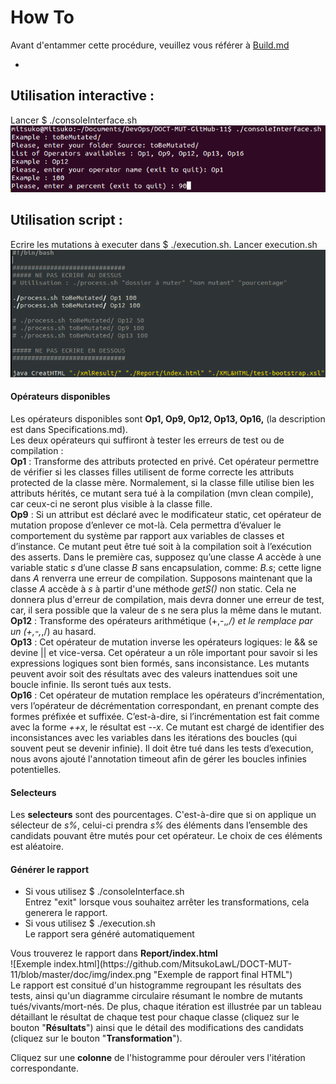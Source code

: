 <!-- Une présentation de votre travail sous la forme d'un tutoriel a suivre. -->
<!--exemples d'utilisation qui montrent le boulot (comment changer tous les + en - des classes
 dont le nom commence par Pouet : modifier tel fichier de config, ainsi que tel autre fichier
  de config, lancer mon script avec machin comme param, et pouf tu regardes le report)-->
# How To #

Avant d'entammer cette procédure, veuillez vous référer à [Build.md](../blob/master/Build.md)

-
## Utilisation interactive : #
Lancer $ ./consoleInterface.sh
![Exemple consoleInterface](https://github.com/MitsukoLawL/DOCT-MUT-11/blob/master/doc/img/consoleInterface.png "Exemple d'utilisation de consoleInterface")

## Utilisation script : #
Ecrire les mutations à executer dans $ ./execution.sh.
Lancer execution.sh![Exemple execution.sh](https://github.com/MitsukoLawL/DOCT-MUT-11/blob/master/doc/img/execution.png "Exemple d'utilisation de ./execution.sh")

#### Opérateurs disponibles #
Les opérateurs disponibles sont <b>Op1, Op9, Op12, Op13, Op16,</b> (la description est dans Specifications.md). <br/>
Les deux opérateurs qui suffiront à tester les erreurs de test ou de compilation :
<br/><b>Op1</b> : Transforme des attributs protected en privé. Cet opérateur permettre de vérifier si les classes filles utilisent de forme correcte les attributs protected de la classe mère. Normalement, si la classe fille utilise bien les attributs hérités, ce mutant sera tué à la compilation (mvn clean compile), car ceux-ci ne seront plus visible à la classe fille.
<br/><b>Op9</b> : Si un attribut est déclaré avec le modificateur static, cet opérateur de mutation propose d’enlever ce mot-là. Cela permettra d’évaluer le comportement du système par rapport aux variables de classes et d’instance. Ce mutant peut être tué soit à la compilation soit à l’exécution des asserts. Dans le première cas, supposez qu’une classe <i>A</i> accède à une variable static <i>s</i> d’une classe <i>B</i> sans encapsulation, comme: <i>B.s</i>; cette ligne dans <i>A</i> renverra une erreur de compilation. Supposons maintenant que la classe <i>A</i> accède à <i>s</i> à partir d'une méthode <i>getS()</i> non static. Cela ne donnera plus d'erreur de compilation, mais devra donner une erreur de test, car, il sera possible que la valeur de s ne sera plus la même dans le mutant. 
<br/><b>Op12</b> : Transforme des opérateurs arithmétique (+,-,*,/) et le remplace par un (+,-,*,/) au hasard.
<br/><b>Op13</b> : Cet opérateur de mutation inverse les opérateurs logiques: le && se devine || et vice-versa. Cet opérateur a un rôle important pour savoir si les expressions logiques sont bien formés, sans inconsistance. Les mutants peuvent avoir soit des résultats avec des valeurs inattendues soit une boucle infinie. Ils seront tués aux tests.
<br/><b>Op16</b> : Cet opérateur de mutation remplace les opérateurs d’incrémentation, 
vers l’opérateur de décrémentation correspondant, en prenant compte des formes préfixée et suffixée. C’est-à-dire, si l’incrémentation est fait comme avec la forme <i>++x</i>, le résultat est <i>--x</i>. Ce mutant est chargé de identifier des inconsistances avec les variables dans les itérations des boucles (qui souvent peut se devenir infinie). Il doit être tué dans les tests d’execution, nous avons ajouté l'annotation timeout afin de gérer les boucles infinies potentielles. 

#### Selecteurs #
Les <b>selecteurs</b> sont des pourcentages. C'est-à-dire que si on applique un sélecteur de <i>s%</i>, celui-ci prendra <i>s%</i> des éléments dans l’ensemble des candidats pouvant être mutés pour cet opérateur. Le choix de ces éléments est aléatoire. 

#### Générer le rapport #
<ul>
<li>Si vous utilisez $ ./consoleInterface.sh <br/>
Entrez "exit" lorsque vous souhaitez arrêter les transformations, cela generera le rapport.</li>
<li>Si vous utilisez $ ./execution.sh <br/>
Le rapport sera généré automatiquement</li>
</ul>
Vous trouverez le rapport dans <b>Report/index.html</b><br/>
![Exemple index.html](https://github.com/MitsukoLawL/DOCT-MUT-11/blob/master/doc/img/index.png "Exemple de rapport final HTML")<br/>
Le rapport est consitué d'un histogramme regroupant les résultats des tests, ainsi qu'un diagramme circulaire résumant le nombre de mutants tués/vivants/mort-nés.
De plus, chaque itération est illustrée par un tableau détaillant le résultat de chaque test pour chaque classe (cliquez sur le bouton "<b>Résultats</b>") ainsi que le détail des modifications des candidats (cliquez sur le bouton "<b>Transformation</b>").

Cliquez sur une <b>colonne</b> de l'histogramme pour dérouler vers l'itération correspondante.